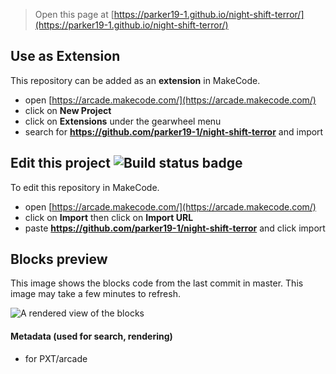  


> Open this page at [https://parker19-1.github.io/night-shift-terror/](https://parker19-1.github.io/night-shift-terror/)

## Use as Extension

This repository can be added as an **extension** in MakeCode.

* open [https://arcade.makecode.com/](https://arcade.makecode.com/)
* click on **New Project**
* click on **Extensions** under the gearwheel menu
* search for **https://github.com/parker19-1/night-shift-terror** and import

## Edit this project ![Build status badge](https://github.com/parker19-1/night-shift-terror/workflows/MakeCode/badge.svg)

To edit this repository in MakeCode.

* open [https://arcade.makecode.com/](https://arcade.makecode.com/)
* click on **Import** then click on **Import URL**
* paste **https://github.com/parker19-1/night-shift-terror** and click import

## Blocks preview

This image shows the blocks code from the last commit in master.
This image may take a few minutes to refresh.

![A rendered view of the blocks](https://github.com/parker19-1/night-shift-terror/raw/master/.github/makecode/blocks.png)

#### Metadata (used for search, rendering)

* for PXT/arcade
<script src="https://makecode.com/gh-pages-embed.js"></script><script>makeCodeRender("{{ site.makecode.home_url }}", "{{ site.github.owner_name }}/{{ site.github.repository_name }}");</script>
